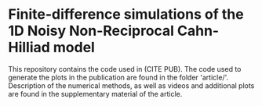 # Finite-difference simulations of the 1D Noisy Non-Reciprocal Cahn-Hilliad model

This repository contains the code used in (CITE PUB).
The code used to generate the plots in the publication are found in the folder 'article/'.
Description of the numerical methods, as well as videos and additional plots are found in the supplementary material of the article.
